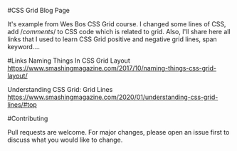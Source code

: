 #CSS Grid Blog PageIt's example from Wes Bos CSS Grid course. I changed some lines of CSS, add /*comments*/ to CSS code which is related to grid.Also, I'll share here all links that I used to learn CSS Grid positive and negative grid lines, span keyword....#LinksNaming Things In CSS Grid Layouthttps://www.smashingmagazine.com/2017/10/naming-things-css-grid-layout/Understanding CSS Grid: Grid Lineshttps://www.smashingmagazine.com/2020/01/understanding-css-grid-lines/#top#ContributingPull requests are welcome. For major changes, please open an issue first to discuss what you would like to change.